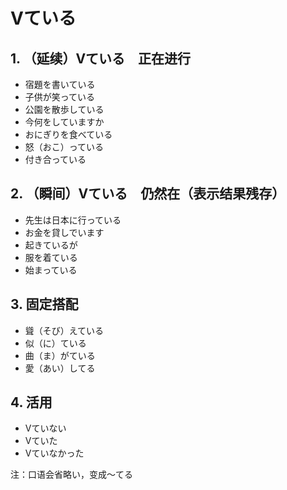 # Vている

## 1. （延续）Vている　正在进行

- 宿題を書いている
- 子供が笑っている
- 公園を散歩している
- 今何をしていますか
- おにぎりを食べている
- 怒（おこ）っている
- 付き合っている

## 2. （瞬间）Vている　仍然在（表示结果残存）

- 先生は日本に行っている
- お金を貸しでいます
- 起きているが
- 服を着ている
- 始まっている

## 3. 固定搭配

- 聳（そび）えている
- 似（に）ている
- 曲（ま）がている
- 愛（あい）してる

## 4. 活用

- Vていない
- Vていた
- Vていなかった

注：口语会省略い，变成〜てる
